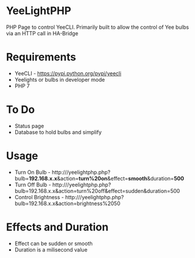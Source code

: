 # YeeLightPHP
PHP Page to control YeeCLI.
Primarily built to allow the control of Yee bulbs via an HTTP call in HA-Bridge

# Requirements

* YeeCLI - https://pypi.python.org/pypi/yeecli
* Yeelights or bulbs in developer mode
* PHP 7

# To Do 
* Status page
* Database to hold bulbs and simplify 

# Usage

* Turn On Bulb - http://<IPADDRESS>/yeelightphp.php?bulb=**192.168.x.x**&action=**turn%20on**&effect=**smooth**&duration=**500**
* Turn Off Bulb - http://<IPADDRESS>/yeelightphp.php?bulb=192.168.x.x&action=turn%20off&effect=sudden&duration=500
* Control Brightness - http://<IPADDRESS>/yeelightphp.php?bulb=192.168.x.x&action=brightness%2050

# Effects and Duration

* Effect can be sudden or smooth
* Duration is a milisecond value
